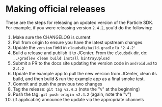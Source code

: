 # Making official releases 

These are the steps for releasing an updated version of the Particle SDK.
For example, if you were releasing version `2.4.2`, you'd do the following:

1. Make sure the CHANGELOG is current
2. Pull from origin to ensure you have the latest upstream changes
3. Update the `version` field in `cloudsdk/build.gradle` to `'2.4.2'`
4. Build a release and publish it to JCenter.  From the `cloudsdk` dir, 
do: `../gradlew clean build install bintrayUpload`
5. Submit a PR to the docs site updating the version code in `android.md` to `2.4.2`
6. Update the example app to pull the new version from JCenter, clean its build, and 
then build & run the example app as a final smoke test.
7. Commit and push the previous two changes
8. Tag the release: `git tag v2.4.2`  (note the "v" at the beginning)
9. Push the tag: `git push origin v2.4.2`  (again, note the "v")
10. (if applicable) announce the update via the appropriate channels
